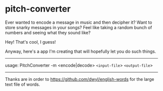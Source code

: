 # pitch-converter

Ever wanted to encode a message in music and then decipher it? Want to store snarky messages in your songs? Feel like taking a random bunch of numbers and seeing what they sound like?

Hey! That's cool, I guess!

Anyway, here's a app I'm creating that will hopefully let you do such things.

<hr>

usage: PitchConverter -m <encode|decode> `<input-file`> `<output-file`>

<hr>

Thanks are in order to https://github.com/dwyl/english-words for the large text file of words.
